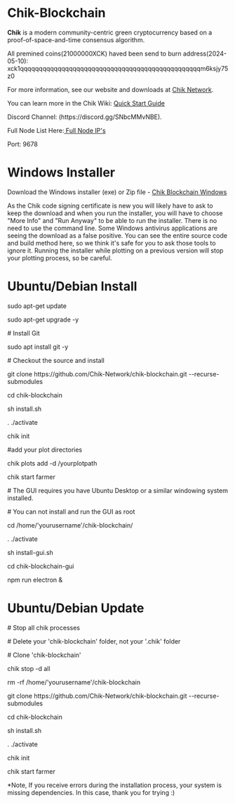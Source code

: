 # Chik-Blockchain

**Chik** is a modern community-centric green cryptocurrency based on a proof-of-space-and-time consensus algorithm. 

All premined coins(21000000XCK) haved been send to burn address(2024-05-10):
xck1qqqqqqqqqqqqqqqqqqqqqqqqqqqqqqqqqqqqqqqqqqqqqqqqm6ksjy75z0

For more information, see our website and downloads at <a href="https://www.chiknetwork.com">Chik Network</a>.
<p>You can learn more in the Chik Wiki: <a href="https://github.com/Chik-Network/chik-blockchain/wiki/Chik-Blockchain-Wiki">Quick Start Guide</a></p>
<p>Discord Channel: (https://discord.gg/SNbcMMvNBE).</p>

<p>Full Node List Here:<a href="https://alltheblocks.net/chik/peers" rel="nofollow"> Full Node IP's</a></p>
<p>Port: 9678</p>

<h1>Windows Installer</h1>
<p>Download the Windows installer (exe) or Zip file - <a href="https://github.com/Chik-Network/chik-blockchain/releases" rel="nofollow">Chik Blockchain Windows</a></p>
<p>As the Chik code signing certificate is new you will likely have to ask to keep the download and when you run the installer, you will have to choose "More Info" and "Run Anyway" to be able to run the installer. There is no need to use the command line. Some Windows antivirus applications are seeing the download as a false positive. You can see the entire source code and build method here, so we think it's safe for you to ask those tools to ignore it. Running the installer while plotting on a previous version will stop your plotting process, so be careful.</p>

<h1>Ubuntu/Debian Install</h1>
<p>sudo apt-get update</p>
<p>sudo apt-get upgrade -y</p>
<p># Install Git</p>
<p>sudo apt install git -y</p>
<p># Checkout the source and install</p>
<p>git clone https://github.com/Chik-Network/chik-blockchain.git --recurse-submodules</p>
<p>cd chik-blockchain</p>
<p>sh install.sh</p>
<p>. ./activate</p>
<p>chik init</p>
<p>#add your plot directories</p>
<p>chik plots add -d /yourplotpath</p>
<p>chik start farmer</p>
<p># The GUI requires you have Ubuntu Desktop or a similar windowing system installed.<p>
<p># You can not install and run the GUI as root</p>
<p>cd /home/'yourusername'/chik-blockchain/</p>
<p>. ./activate</p>
<p>sh install-gui.sh</p>
<p>cd chik-blockchain-gui</p>
<p>npm run electron &</p>

<h1>Ubuntu/Debian Update</h1>
<p># Stop all chik processes</p>
<p># Delete your 'chik-blockchain' folder, not your '.chik' folder</p>
<p># Clone 'chik-blockchain'</p>
<p>chik stop -d all</p>
<p>rm -rf /home/'yourusername'/chik-blockchain</p>
<p>git clone https://github.com/Chik-Network/chik-blockchain.git --recurse-submodules</p>
<p>cd chik-blockchain</p>
<p>sh install.sh</p>
<p>. ./activate</p>
<p>chik init</p>
<p>chik start farmer</p>
<p>*Note, If you receive errors during the installation process, your system is missing dependencies. In this case, thank you for trying :)</p>
